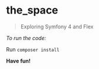 # the_space

> Exploring Symfony 4 and Flex

*To run the code:* 

Run `composer install`

__Have fun!__
